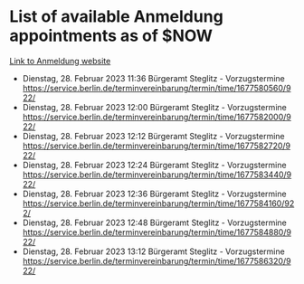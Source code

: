 # List of available Anmeldung appointments as of $NOW
[Link to Anmeldung website](https://service.berlin.de/terminvereinbarung/termin/tag.php?termin=1&anliegen[]=120686&dienstleisterlist=122210,122217,327316,122219,327312,122227,327314,122231,327346,122243,327348,122254,122252,329742,122260,329745,122262,329748,122271,327278,122273,327274,122277,327276,330436,122280,327294,122282,327290,122284,327292,122291,327270,122285,327266,122286,327264,122296,327268,150230,329760,122297,327286,122294,327284,122312,329763,122314,329775,122304,327330,122311,327334,122309,327332,317869,122281,327352,122279,329772,122283,122276,327324,122274,327326,122267,329766,122246,327318,122251,327320,122257,327322,122208,327298,122226,327300&herkunft=http%3A%2F%2Fservice.berlin.de%2Fdienstleistung%2F120686%2F)
- Dienstag, 28. Februar 2023 11:36 Bürgeramt Steglitz - Vorzugstermine https://service.berlin.de/terminvereinbarung/termin/time/1677580560/922/
- Dienstag, 28. Februar 2023 12:00 Bürgeramt Steglitz - Vorzugstermine https://service.berlin.de/terminvereinbarung/termin/time/1677582000/922/
- Dienstag, 28. Februar 2023 12:12 Bürgeramt Steglitz - Vorzugstermine https://service.berlin.de/terminvereinbarung/termin/time/1677582720/922/
- Dienstag, 28. Februar 2023 12:24 Bürgeramt Steglitz - Vorzugstermine https://service.berlin.de/terminvereinbarung/termin/time/1677583440/922/
- Dienstag, 28. Februar 2023 12:36 Bürgeramt Steglitz - Vorzugstermine https://service.berlin.de/terminvereinbarung/termin/time/1677584160/922/
- Dienstag, 28. Februar 2023 12:48 Bürgeramt Steglitz - Vorzugstermine https://service.berlin.de/terminvereinbarung/termin/time/1677584880/922/
- Dienstag, 28. Februar 2023 13:12 Bürgeramt Steglitz - Vorzugstermine https://service.berlin.de/terminvereinbarung/termin/time/1677586320/922/
